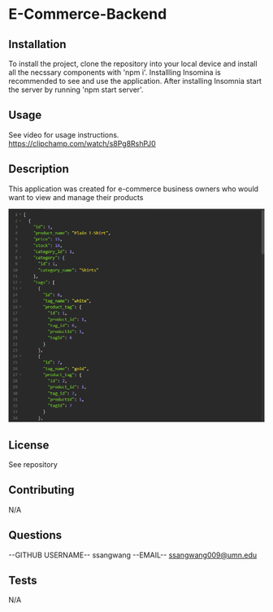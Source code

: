 # E-Commerce-Backend

## Installation 
To install the project, clone the repository into your local device and install all the necssary components with 'npm i'. Installling Insomina is recommended to see and use the application. After installing Insomnia start the server by running 'npm start server'.

## Usage 
See video for usage instructions.
https://clipchamp.com/watch/s8Pg8RshPJ0

## Description 
This application was created for e-commerce business owners who would want to view and manage their products

![Getting Started](e-commerce.png)

## License
See repository

## Contributing 
N/A

## Questions
--GITHUB USERNAME--
ssangwang
--EMAIL--
ssangwang009@umn.edu

## Tests 
N/A